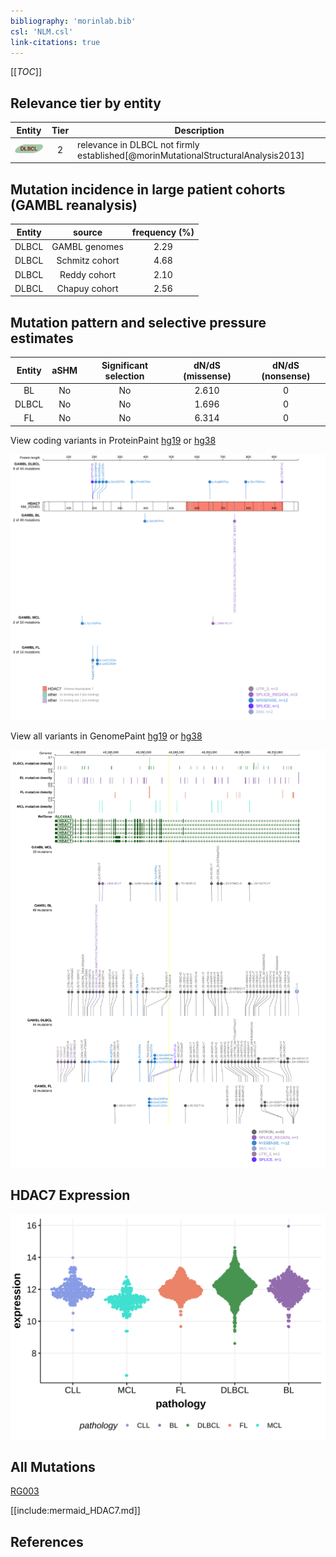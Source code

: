 ```yaml
---
bibliography: 'morinlab.bib'
csl: 'NLM.csl'
link-citations: true
---
```

[[_TOC_]]


## Relevance tier by entity

|Entity|Tier|Description                              |
|:------:|:----:|-----------------------------------------|
|![DLBCL](images/icons/DLBCL_tier2.png) |2   |relevance in DLBCL not firmly established[@morinMutationalStructuralAnalysis2013]|

## Mutation incidence in large patient cohorts (GAMBL reanalysis)

|Entity|source        |frequency (%)|
|:------:|:--------------:|:-------------:|
|DLBCL |GAMBL genomes |2.29         |
|DLBCL |Schmitz cohort|4.68         |
|DLBCL |Reddy cohort  |2.10         |
|DLBCL |Chapuy cohort |2.56         |

## Mutation pattern and selective pressure estimates

|Entity|aSHM|Significant selection|dN/dS (missense)|dN/dS (nonsense)|
|:------:|:----:|:---------------------:|:----------------:|:----------------:|
|BL    |No  |No                   |2.610           |0               |
|DLBCL |No  |No                   |1.696           |0               |
|FL    |No  |No                   |6.314           |0               |




View coding variants in ProteinPaint [hg19](https://morinlab.github.io/LLMPP/GAMBL/HDAC7_protein.html)  or [hg38](https://morinlab.github.io/LLMPP/GAMBL/HDAC7_protein_hg38.html)

![](images/proteinpaint/HDAC7_NM_015401.svg)

View all variants in GenomePaint [hg19](https://morinlab.github.io/LLMPP/GAMBL/HDAC7.html)  or [hg38](https://morinlab.github.io/LLMPP/GAMBL/HDAC7_hg38.html)

![](images/proteinpaint/HDAC7.svg)

## HDAC7 Expression
![](images/gene_expression/HDAC7_by_pathology.svg)
<!-- ORIGIN: morinMutationalStructuralAnalysis2013 -->
<!-- DLBCL: morinMutationalStructuralAnalysis2013 -->

## All Mutations

[RG003](https://www.bcgsc.ca/downloads/morinlab/GAMBL/Morin_2013/RG003.html)

[[include:mermaid_HDAC7.md]]

## References

